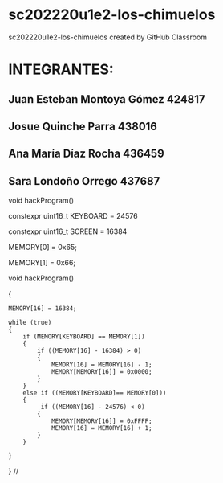 # sc202220u1e2-los-chimuelos
sc202220u1e2-los-chimuelos created by GitHub Classroom

# INTEGRANTES: 
## Juan Esteban Montoya Gómez 424817
## Josue Quinche Parra 438016
## Ana María Díaz Rocha 436459
## Sara Londoño Orrego 437687



void hackProgram()

constexpr uint16_t KEYBOARD = 24576

constexpr uint16_t SCREEN = 16384



    
MEMORY[0] = 0x65;
        
    

    
MEMORY[1] = 0x66;
        
   


void hackProgram()

{

    MEMORY[16] = 16384;

    while (true)
    {
        if (MEMORY[KEYBOARD] == MEMORY[1])
        {
            if ((MEMORY[16] - 16384) > 0)
            {
                MEMORY[16] = MEMORY[16] - 1;
                MEMORY[MEMORY[16]] = 0x0000;
            }
        }
        else if ((MEMORY[KEYBOARD]== MEMORY[0]))
        {
             if ((MEMORY[16] - 24576) < 0)
            {
                MEMORY[MEMORY[16]] = 0xFFFF;
                MEMORY[16] = MEMORY[16] + 1;
            }
        }
       
    }
}
//
